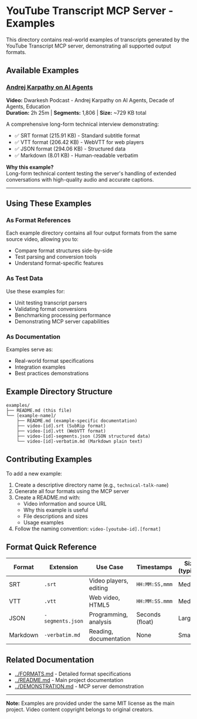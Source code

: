 # YouTube Transcript MCP Server - Examples

This directory contains real-world examples of transcripts generated by the YouTube Transcript MCP server, demonstrating all supported output formats.

## Available Examples

### [Andrej Karpathy on AI Agents](./andrej-karpathy-ai-agents/)
**Video:** Dwarkesh Podcast - Andrej Karpathy on AI Agents, Decade of Agents, Education  
**Duration:** 2h 25m | **Segments:** 1,806 | **Size:** ~729 KB total

A comprehensive long-form technical interview demonstrating:
- ✅ SRT format (215.91 KB) - Standard subtitle format
- ✅ VTT format (206.42 KB) - WebVTT for web players
- ✅ JSON format (294.06 KB) - Structured data
- ✅ Markdown (8.01 KB) - Human-readable verbatim

**Why this example?**  
Long-form technical content testing the server's handling of extended conversations with high-quality audio and accurate captions.

---

## Using These Examples

### As Format References
Each example directory contains all four output formats from the same source video, allowing you to:
- Compare format structures side-by-side
- Test parsing and conversion tools
- Understand format-specific features

### As Test Data
Use these examples for:
- Unit testing transcript parsers
- Validating format conversions
- Benchmarking processing performance
- Demonstrating MCP server capabilities

### As Documentation
Examples serve as:
- Real-world format specifications
- Integration examples
- Best practices demonstrations

## Example Directory Structure

```
examples/
├── README.md (this file)
└── [example-name]/
    ├── README.md (example-specific documentation)
    ├── video-[id].srt (SubRip format)
    ├── video-[id].vtt (WebVTT format)
    ├── video-[id]-segments.json (JSON structured data)
    └── video-[id]-verbatim.md (Markdown plain text)
```

## Contributing Examples

To add a new example:

1. Create a descriptive directory name (e.g., `technical-talk-name`)
2. Generate all four formats using the MCP server
3. Create a README.md with:
   - Video information and source URL
   - Why this example is useful
   - File descriptions and sizes
   - Usage examples
4. Follow the naming convention: `video-[youtube-id].[format]`

## Format Quick Reference

| Format | Extension | Use Case | Timestamps | Size (typical) |
|--------|-----------|----------|------------|----------------|
| SRT | `.srt` | Video players, editing | `HH:MM:SS,mmm` | Medium |
| VTT | `.vtt` | Web video, HTML5 | `HH:MM:SS.mmm` | Medium |
| JSON | `-segments.json` | Programming, analysis | Seconds (float) | Larger |
| Markdown | `-verbatim.md` | Reading, documentation | None | Smallest |

## Related Documentation

- [../FORMATS.md](../FORMATS.md) - Detailed format specifications
- [../README.md](../README.md) - Main project documentation
- [../DEMONSTRATION.md](../DEMONSTRATION.md) - MCP server demonstration

---

**Note:** Examples are provided under the same MIT license as the main project. Video content copyright belongs to original creators.
